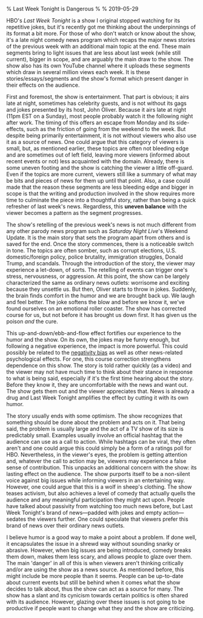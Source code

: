 % Last Week Tonight is Dangerous
% 
% 2019-05-29

HBO's *Last Week Tonight* is a show I original stopped watching for its repetitive jokes, but it's recently got me thinking about the underpinnings of its format a bit more. For those of who don't watch or know about the show, it's a late night comedy news program which recaps the major news stories of the previous week with an additional main topic at the end. These main segments bring to light issues that are less about last week (while still current), bigger in scope, and are arguably the main draw to the show. The show also has its own YouTube channel where it uploads these segments which draw in several million views each week. It is these stories/essays/segments and the show's format which present danger in their effects on the audience.

First and foremost, the show is entertainment. That part is obvious; it airs late at night, sometimes has celebrity guests, and is not without its gags and jokes presented by its host, John Oliver. Because it airs late at night (11pm EST on a Sunday), most people probably watch it the following night after work. The timing of this offers an escape from Monday and its side-effects, such as the friction of going from the weekend to the week. But despite being primarily entertainment, it is not without viewers who also use it as a source of news. One could argue that this category of viewers is small, but, as mentioned earlier, these topics are often not bleeding edge and are sometimes out of left field, leaving more viewers (informed about recent events or not) less acquainted with the domain. Already, there is some uneven footing and the show is catching the viewer a little off-guard. Even if the topics are more current, viewers still like a summary of what may be bits and pieces of news for them up until that point. Also, a case could made that the reason these segments are less bleeding edge and bigger in scope is that the writing and production involved in the show requires more time to culminate the piece into a thoughtful story, rather than being a quick refresher of last week's news. Regardless, <recap the uneven balance point here> this **uneven balance** with the viewer becomes a pattern as the segment progresses.

The show's retelling of the previous week's news is not much different from any other parody news program such as *Saturday Night Live*'s Weekend Update. It is the main story that sets the program apart from others and is saved for the end. Once the story commences, there is a noticeable switch in tone. The topics are often somber, such as corrupt elections, U.S. domestic/foreign policy, police brutality, immigration struggles, Donald Trump, and scandals. Through the introduction of the story, the viewer may experience a let-down, of sorts. The retelling of events can trigger one's stress, nervousness, or aggression. At this point, the show can be largely characterized the same as ordinary news outlets: worrisome and exciting because they unsettle us. But then, Oliver starts to throw in jokes. Suddenly, the brain finds comfort in the humor and we are brought back up. We laugh and feel better. The joke softens the blow and before we know it, we've found ourselves on an emotional roller coaster. The show has corrected course for us, but not before it has brought us down first. It has given us the poison *and* the cure.

This up-and-down/ebb-and-flow effect fortifies our experience to the humor and the show. On its own, the jokes may be funny enough, but following a negative experience, the impact is more powerful. This could possibly be related to the [negativity bias](https://en.wikipedia.org/wiki/Negativity_bias) as well as other news-related psychological effects. For one, this course correction strengthens dependence on this show. The story is told rather quickly (as a video) and the viewer may not have much time to think about their stance in response to what is being said, especially if it's the first time hearing about the story. Before they know it, they are uncomfortable with the news and want out. The show gets them out and the viewer appreciates that. News is already a drug and Last Week Tonight amplifies the effect by cutting it with its own humor.

The story usually ends with some optimism. The show recognizes that something should be done about the problem and acts on it. That being said, the problem is usually large and the act of a TV show of its size is predictably small. Examples usually involve an official hashtag that the audience can use as a call to action. While hashtags can be viral, they often aren't and one could argue this could simply be a form of a ratings poll for HBO. Nevertheless, in the viewer's eyes, the problem is getting attention and, whatever the call to action may be, viewers may experience a false sense of contribution. This unpacks an additional concern with the show: its lasting effect on the audience. The show purports itself to be a non-silent voice against big issues while informing viewers in an entertaining way. However, one could argue that this is a wolf in sheep's clothing. The show teases activism, but also achieves a level of comedy that actually quells the audience and any meaningful participation they might act upon. People have talked about passivity from watching too much news before, but Last Week Tonight's brand of news—padded with jokes and empty action—sedates the viewers further. One could speculate that viewers prefer this brand of news over their ordinary news outlets.

I believe humor is a good way to make a point about a problem. If done well, it encapsulates the issue in a shrewd way without sounding snarky or abrasive. However, when big issues are being introduced, comedy breaks them down, makes them less scary, and allows people to glaze over them. The main 'danger' in all of this is when viewers aren't thinking critically and/or are using the show as a news source. As mentioned before, this might include be more people than it seems. People can be up-to-date about current events but still be behind when it comes what the show decides to talk about, thus the show can act as a source for many. The show has a slant and its cynicism towards certain politics is often shared with its audience. However, glazing over these issues is not going to be productive if people want to change what they and the show are criticizing.